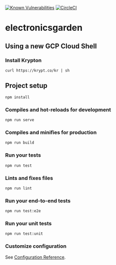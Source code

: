 [![Known Vulnerabilities](https://snyk.io/test/github/electronicsgarden/electronicsgarden-ui/badge.svg?targetFile=package.json)](https://snyk.io/test/github/electronicsgarden/electronicsgarden-ui?targetFile=package.json)
[![CircleCI](https://circleci.com/gh/electronicsgarden/electronicsgarden-ui.svg?style=shield)](https://circleci.com/gh/electronicsgarden/electronicsgarden-ui)
# electronicsgarden

## Using a new GCP Cloud Shell

### Install Krypton
```
curl https://krypt.co/kr | sh
```

## Project setup
```
npm install
```

### Compiles and hot-reloads for development
```
npm run serve
```

### Compiles and minifies for production
```
npm run build
```

### Run your tests
```
npm run test
```

### Lints and fixes files
```
npm run lint
```

### Run your end-to-end tests
```
npm run test:e2e
```

### Run your unit tests
```
npm run test:unit
```

### Customize configuration
See [Configuration Reference](https://cli.vuejs.org/config/).
